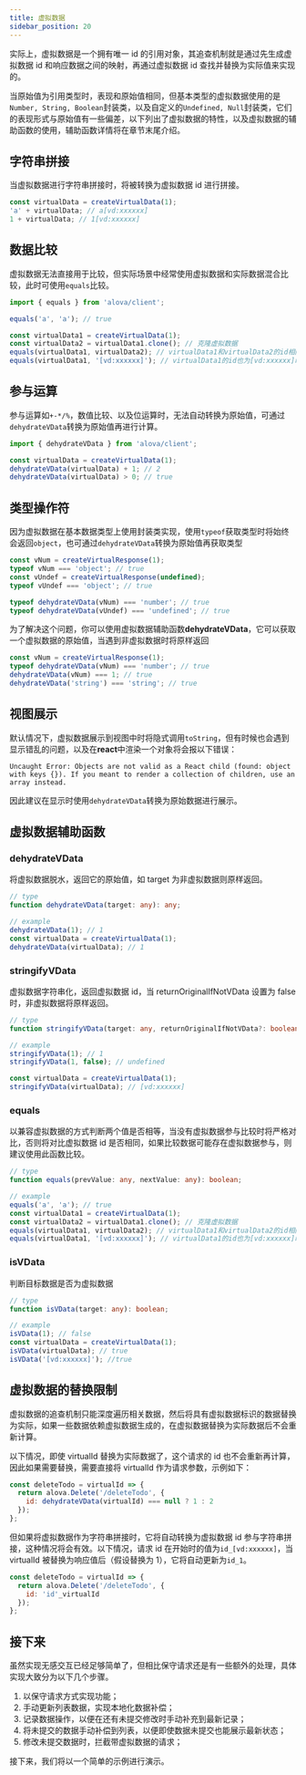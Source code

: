 ```yaml
---
title: 虚拟数据
sidebar_position: 20
---
```


实际上，虚拟数据是一个拥有唯一 id 的引用对象，其追查机制就是通过先生成虚拟数据 id 和响应数据之间的映射，再通过虚拟数据 id 查找并替换为实际值来实现的。

当原始值为引用类型时，表现和原始值相同，但基本类型的虚拟数据使用的是`Number, String, Boolean`封装类，以及自定义的`Undefined, Null`封装类，它们的表现形式与原始值有一些偏差，以下列出了虚拟数据的特性，以及虚拟数据的辅助函数的使用，辅助函数详情将在章节末尾介绍。

## 字符串拼接

当虚拟数据进行字符串拼接时，将被转换为虚拟数据 id 进行拼接。

```javascript
const virtualData = createVirtualData(1);
'a' + virtualData; // a[vd:xxxxxx]
1 + virtualData; // 1[vd:xxxxxx]
```

## 数据比较

虚拟数据无法直接用于比较，但实际场景中经常使用虚拟数据和实际数据混合比较，此时可使用`equals`比较。

```javascript
import { equals } from 'alova/client';

equals('a', 'a'); // true

const virtualData1 = createVirtualData(1);
const virtualData2 = virtualData1.clone(); // 克隆虚拟数据
equals(virtualData1, virtualData2); // virtualData1和virtualData2的id相同时为true
equals(virtualData1, '[vd:xxxxxx]'); // virtualData1的id也为[vd:xxxxxx]时为true
```

## 参与运算

参与运算如`+-*/%`，数值比较、以及位运算时，无法自动转换为原始值，可通过`dehydrateVData`转换为原始值再进行计算。

```javascript
import { dehydrateVData } from 'alova/client';

const virtualData = createVirtualData(1);
dehydrateVData(virtualData) + 1; // 2
dehydrateVData(virtualData) > 0; // true
```

## 类型操作符

因为虚拟数据在基本数据类型上使用封装类实现，使用`typeof`获取类型时将始终会返回`object`，也可通过`dehydrateVData`转换为原始值再获取类型

```javascript
const vNum = createVirtualResponse(1);
typeof vNum === 'object'; // true
const vUndef = createVirtualResponse(undefined);
typeof vUndef === 'object'; // true

typeof dehydrateVData(vNum) === 'number'; // true
typeof dehydrateVData(vUndef) === 'undefined'; // true
```

为了解决这个问题，你可以使用虚拟数据辅助函数**dehydrateVData**，它可以获取一个虚拟数据的原始值，当遇到非虚拟数据时将原样返回

```javascript
const vNum = createVirtualResponse(1);
typeof dehydrateVData(vNum) === 'number'; // true
dehydrateVData(vNum) === 1; // true
dehydrateVData('string') === 'string'; // true
```

## 视图展示

默认情况下，虚拟数据展示到视图中时将隐式调用`toString`，但有时候也会遇到显示错乱的问题，以及在**react**中渲染一个对象将会报以下错误：

```
Uncaught Error: Objects are not valid as a React child (found: object with keys {}). If you meant to render a collection of children, use an array instead.
```

因此建议在显示时使用`dehydrateVData`转换为原始数据进行展示。

## 虚拟数据辅助函数

### dehydrateVData

将虚拟数据脱水，返回它的原始值，如 target 为非虚拟数据则原样返回。

```typescript
// type
function dehydrateVData(target: any): any;

// example
dehydrateVData(1); // 1
const virtualData = createVirtualData(1);
dehydrateVData(virtualData); // 1
```

### stringifyVData

虚拟数据字符串化，返回虚拟数据 id，当 returnOriginalIfNotVData 设置为 false 时，非虚拟数据将原样返回。

```typescript
// type
function stringifyVData(target: any, returnOriginalIfNotVData?: boolean): any;

// example
stringifyVData(1); // 1
stringifyVData(1, false); // undefined

const virtualData = createVirtualData(1);
stringifyVData(virtualData); // [vd:xxxxxx]
```

### equals

以兼容虚拟数据的方式判断两个值是否相等，当没有虚拟数据参与比较时将严格对比，否则将对比虚拟数据 id 是否相同，如果比较数据可能存在虚拟数据参与，则建议使用此函数比较。

```typescript
// type
function equals(prevValue: any, nextValue: any): boolean;

// example
equals('a', 'a'); // true
const virtualData1 = createVirtualData(1);
const virtualData2 = virtualData1.clone(); // 克隆虚拟数据
equals(virtualData1, virtualData2); // virtualData1和virtualData2的id相同时为true
equals(virtualData1, '[vd:xxxxxx]'); // virtualData1的id也为[vd:xxxxxx]时为true
```

### isVData

判断目标数据是否为虚拟数据

```typescript
// type
function isVData(target: any): boolean;

// example
isVData(1); // false
const virtualData = createVirtualData(1);
isVData(virtualData); // true
isVData('[vd:xxxxxx]'); //true
```

## 虚拟数据的替换限制

虚拟数据的追查机制只能深度遍历相关数据，然后将具有虚拟数据标识的数据替换为实际，如果一些数据依赖虚拟数据生成的，在虚拟数据替换为实际数据后不会重新计算。

以下情况，即使 virtualId 替换为实际数据了，这个请求的 id 也不会重新再计算，因此如果需要替换，需要直接将 virtualId 作为请求参数，示例如下：

```javascript
const deleteTodo = virtualId => {
  return alova.Delete('/deleteTodo', {
    id: dehydrateVData(virtualId) === null ? 1 : 2
  });
};
```

但如果将虚拟数据作为字符串拼接时，它将自动转换为虚拟数据 id 参与字符串拼接，这种情况将会有效。以下情况，请求 id 在开始时的值为`id_[vd:xxxxxx]`，当 virtualId 被替换为响应值后（假设替换为 1），它将自动更新为`id_1`。

```javascript
const deleteTodo = virtualId => {
  return alova.Delete('/deleteTodo', {
    id: 'id'_virtualId
  });
};
```

## 接下来

虽然实现无感交互已经足够简单了，但相比保守请求还是有一些额外的处理，具体实现大致分为以下几个步骤。

1. 以保守请求方式实现功能；
2. 手动更新列表数据，实现本地化数据补偿；
3. 记录数据操作，以便在还有未提交修改时手动补充到最新记录；
4. 将未提交的数据手动补偿到列表，以便即使数据未提交也能展示最新状态；
5. 修改未提交数据时，拦截带虚拟数据的请求；

接下来，我们将以一个简单的示例进行演示。
